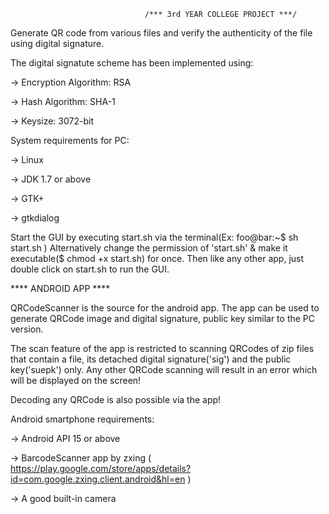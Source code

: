                                   /*** 3rd YEAR COLLEGE PROJECT ***/

Generate QR code from various files and verify the authenticity of the file using digital signature.

The digital signatute scheme has been implemented using:

-> Encryption Algorithm: RSA

-> Hash Algorithm: SHA-1

-> Keysize: 3072-bit

System requirements for PC:

-> Linux

-> JDK 1.7 or above

-> GTK+

-> gtkdialog

Start the GUI by executing start.sh via the terminal(Ex:  foo@bar:~$ sh start.sh )
Alternatively change the permission of 'start.sh' & make it executable($ chmod +x start.sh) for once. Then like any other app, just double click on start.sh to run the GUI.

****                                ANDROID APP                                                        ****

QRCodeScanner is the source for the android app. The app can be used to generate QRCode image and digital signature, public key similar to the PC version. 

The scan feature of the app is restricted to scanning QRCodes of zip files that contain a file, its detached digital signature('sig') and the public key('suepk') only. 
Any other QRCode scanning will result in an error which will be displayed on the screen!

Decoding any QRCode is also possible via the app!

Android smartphone requirements: 

-> Android API 15 or above

-> BarcodeScanner app by zxing
   ( https://play.google.com/store/apps/details?id=com.google.zxing.client.android&hl=en )

-> A good built-in camera
